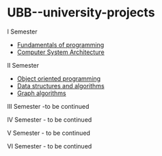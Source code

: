 # UBB--university-projects

I Semester
  - [Fundamentals of programming](https://github.com/912-Crisan-Patricia/Fundamentals-of-programming)
  - [Computer System Architecture](https://github.com/912-Crisan-Patricia/Computer-System-Architecture/tree/main)

II Semester
  - [Object oriented programming](https://github.com/912-Crisan-Patricia/Object-Oriented-Programming/tree/main)
  - [Data structures and algorithms](https://github.com/912-Crisan-Patricia/Data-Structures-and-Algorithms)
  - [Graph algorithms](https://github.com/912-Crisan-Patricia/Graph-Algorithms)

III Semester -to be continued

IV Semester - to be continued

V Semester - to be continued

VI Semester - to be continued

